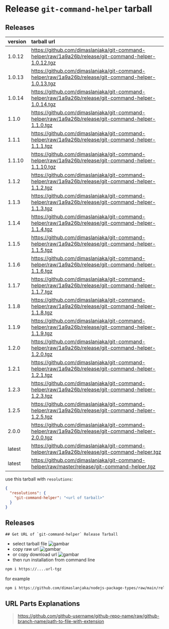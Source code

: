 # Release `git-command-helper` tarball
## Releases
| version | tarball url |
| :--- | :--- |
| 1.0.12 | https://github.com/dimaslanjaka/git-command-helper/raw/1a9a26b/release/git-command-helper-1.0.12.tgz |
| 1.0.13 | https://github.com/dimaslanjaka/git-command-helper/raw/1a9a26b/release/git-command-helper-1.0.13.tgz |
| 1.0.14 | https://github.com/dimaslanjaka/git-command-helper/raw/1a9a26b/release/git-command-helper-1.0.14.tgz |
| 1.1.0 | https://github.com/dimaslanjaka/git-command-helper/raw/1a9a26b/release/git-command-helper-1.1.0.tgz |
| 1.1.1 | https://github.com/dimaslanjaka/git-command-helper/raw/1a9a26b/release/git-command-helper-1.1.1.tgz |
| 1.1.10 | https://github.com/dimaslanjaka/git-command-helper/raw/1a9a26b/release/git-command-helper-1.1.10.tgz |
| 1.1.2 | https://github.com/dimaslanjaka/git-command-helper/raw/1a9a26b/release/git-command-helper-1.1.2.tgz |
| 1.1.3 | https://github.com/dimaslanjaka/git-command-helper/raw/1a9a26b/release/git-command-helper-1.1.3.tgz |
| 1.1.4 | https://github.com/dimaslanjaka/git-command-helper/raw/1a9a26b/release/git-command-helper-1.1.4.tgz |
| 1.1.5 | https://github.com/dimaslanjaka/git-command-helper/raw/1a9a26b/release/git-command-helper-1.1.5.tgz |
| 1.1.6 | https://github.com/dimaslanjaka/git-command-helper/raw/1a9a26b/release/git-command-helper-1.1.6.tgz |
| 1.1.7 | https://github.com/dimaslanjaka/git-command-helper/raw/1a9a26b/release/git-command-helper-1.1.7.tgz |
| 1.1.8 | https://github.com/dimaslanjaka/git-command-helper/raw/1a9a26b/release/git-command-helper-1.1.8.tgz |
| 1.1.9 | https://github.com/dimaslanjaka/git-command-helper/raw/1a9a26b/release/git-command-helper-1.1.9.tgz |
| 1.2.0 | https://github.com/dimaslanjaka/git-command-helper/raw/1a9a26b/release/git-command-helper-1.2.0.tgz |
| 1.2.1 | https://github.com/dimaslanjaka/git-command-helper/raw/1a9a26b/release/git-command-helper-1.2.1.tgz |
| 1.2.3 | https://github.com/dimaslanjaka/git-command-helper/raw/1a9a26b/release/git-command-helper-1.2.3.tgz |
| 1.2.5 | https://github.com/dimaslanjaka/git-command-helper/raw/1a9a26b/release/git-command-helper-1.2.5.tgz |
| 2.0.0 | https://github.com/dimaslanjaka/git-command-helper/raw/1a9a26b/release/git-command-helper-2.0.0.tgz |
| latest | https://github.com/dimaslanjaka/git-command-helper/raw/1a9a26b/release/git-command-helper.tgz |
| latest | https://github.com/dimaslanjaka/git-command-helper/raw/master/release/git-command-helper.tgz |

use this tarball with `resolutions`:
```json
{
  "resolutions": {
    "git-command-helper": "<url of tarball>"
  }
}
```

## Releases

    ## Get URL of `git-command-helper` Release Tarball
- select tarball file
![gambar](https://user-images.githubusercontent.com/12471057/203216375-8af4b5d9-00c2-40fb-8d3d-d220beaabd46.png)
- copy raw url
![gambar](https://user-images.githubusercontent.com/12471057/203216508-7590cbb9-a1ce-47d6-96ca-8d82149f0762.png)
- or copy download url
![gambar](https://user-images.githubusercontent.com/12471057/203216541-3807d2c3-5213-49f3-b93d-c626dbae3b2e.png)
- then run installation from command line
```bash
npm i https://....url-tgz
```
for example
```bash
npm i https://github.com/dimaslanjaka/nodejs-package-types/raw/main/release/nodejs-package-types.tgz
```

## URL Parts Explanations
> https://github.com/github-username/github-repo-name/raw/github-branch-name/path-to-file-with-extension